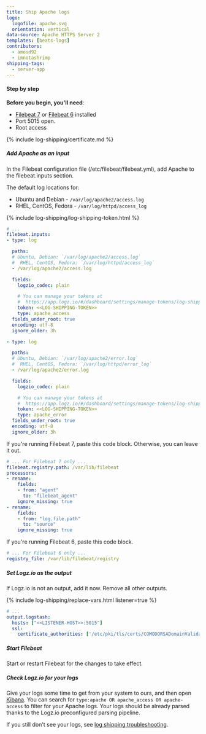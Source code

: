```yaml
---
title: Ship Apache logs
logo:
  logofile: apache.svg
  orientation: vertical
data-source: Apache HTTPS Server 2
templates: [beats-logs]
contributors:
  - amosd92
  - imnotashrimp
shipping-tags:
  - server-app
---
```


#### Step by step

**Before you begin, you'll need**:

* [Filebeat 7](https://www.elastic.co/guide/en/beats/filebeat/current/filebeat-installation.html) or [Filebeat 6](https://www.elastic.co/guide/en/beats/filebeat/6.7/filebeat-installation.html) installed
* Port 5015 open.
* Root access

<div class="tasklist">

{% include log-shipping/certificate.md %}

##### Add Apache as an input

In the Filebeat configuration file (/etc/filebeat/filebeat.yml), add Apache to the filebeat.inputs section.


The default log locations for:

* Ubuntu and Debian - `/var/log/apache2/access.log`
* RHEL, CentOS, Fedora - `/var/log/httpd/access_log`


{% include log-shipping/log-shipping-token.html %}

```yaml
# ...
filebeat.inputs:
- type: log

  paths:
  # Ubuntu, Debian: `/var/log/apache2/access.log`
  #  RHEL, CentOS, Fedora: `/var/log/httpd/access_log`
  - /var/log/apache2/access.log

  fields:
    logzio_codec: plain

    # You can manage your tokens at
    #  https://app.logz.io/#/dashboard/settings/manage-tokens/log-shipping
    token: <<LOG-SHIPPING-TOKEN>>
    type: apache_access
  fields_under_root: true
  encoding: utf-8
  ignore_older: 3h

- type: log

  paths:
  # Ubuntu, Debian: `/var/log/apache2/error.log`
  #  RHEL, CentOS, Fedora: `/var/log/httpd/error_log`
  - /var/log/apache2/error.log

  fields:
    logzio_codec: plain

    # You can manage your tokens at
    #  https://app.logz.io/#/dashboard/settings/manage-tokens/log-shipping
    token: <<LOG-SHIPPING-TOKEN>>
    type: apache_error
  fields_under_root: true
  encoding: utf-8
  ignore_older: 3h
```

If you're running Filebeat 7, paste this code block.
Otherwise, you can leave it out.

```yaml
# ... For Filebeat 7 only ...
filebeat.registry.path: /var/lib/filebeat
processors:
- rename:
    fields:
    - from: "agent"
      to: "filebeat_agent"
    ignore_missing: true
- rename:
    fields:
    - from: "log.file.path"
      to: "source"
    ignore_missing: true
```

If you're running Filebeat 6, paste this code block.

```yaml
# ... For Filebeat 6 only ...
registry_file: /var/lib/filebeat/registry
```

##### Set Logz.io as the output

If Logz.io is not an output, add it now.
Remove all other outputs.

{% include log-shipping/replace-vars.html listener=true %}

```yaml
# ...
output.logstash:
  hosts: ["<<LISTENER-HOST>>:5015"]
  ssl:
    certificate_authorities: ['/etc/pki/tls/certs/COMODORSADomainValidationSecureServerCA.crt']
```

##### Start Filebeat

Start or restart Filebeat for the changes to take effect.

##### Check Logz.io for your logs

Give your logs some time to get from your system to ours, and then open [Kibana](https://app.logz.io/#/dashboard/kibana). You can search for `type:apache OR apache_access OR apache-access` to filter for your Apache logs. Your logs should be already parsed thanks to the Logz.io preconfigured parsing pipeline.

If you still don't see your logs, see [log shipping troubleshooting]({{site.baseurl}}/user-guide/log-shipping/log-shipping-troubleshooting.html).

</div>
